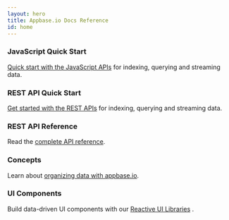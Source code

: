 ```yaml
---
layout: hero
title: Appbase.io Docs Reference
id: home
---
```


<section class="light home-section">

  <div class="marketing-row">
    <div class="marketing-col">
      <h3>JavaScript Quick Start</h3>
      <p><a href="/javascript/quickstart.html">Quick start with the JavaScript APIs</a> for indexing, querying and streaming data.</p>
    </div>
    <div class="marketing-col">
      <h3>REST API Quick Start</h3>
      <p><a href="/rest-quickstart.html">Get started with the REST APIs</a> for indexing, querying and streaming data.</p>
    </div>
    <div class="marketing-col">
      <h3>REST API Reference</h3>
      <p>Read the <a href="https://rest.appbase.io">complete API reference</a>.</p>
    </div>
  </div>
  <div class="marketing-row">
    <div class="marketing-col">
      <h3>Concepts</h3>
      <p>Learn about <a href="/concepts/datamodel.html">organizing data with appbase.io</a>.</p>
    </div>
    <div class="marketing-col">
      <h3>UI Components</h3>
      <p>Build data-driven UI components with our <a href="https://opensource.appbase.io/reactive-manual">Reactive UI Libraries</a> <i class="fa fa-external-link"></i>.</p>
    </div>
  </div>
</section>
